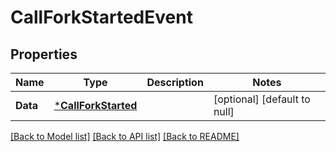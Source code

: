 # CallForkStartedEvent

## Properties
Name | Type | Description | Notes
------------ | ------------- | ------------- | -------------
**Data** | [***CallForkStarted**](CallForkStarted.md) |  | [optional] [default to null]

[[Back to Model list]](../README.md#documentation-for-models) [[Back to API list]](../README.md#documentation-for-api-endpoints) [[Back to README]](../README.md)

